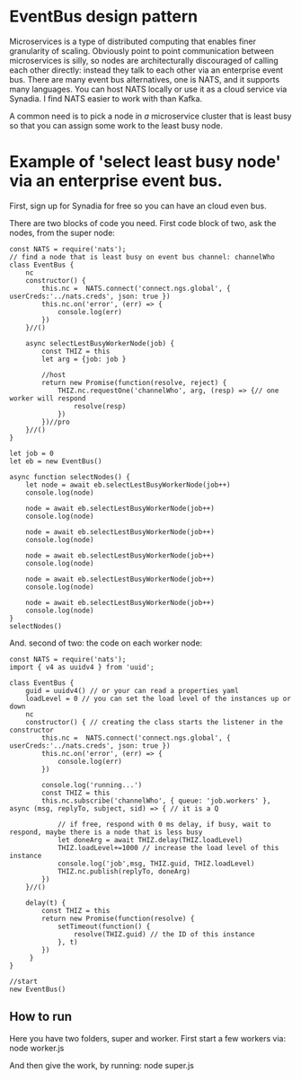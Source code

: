 # EventBus design pattern

Microservices is a type of distributed computing that enables finer granularity of scaling. 
Obviously point to point communication between microservices is silly, so nodes are architecturally discouraged of calling each other directly: instead they talk to each other via an enterprise event bus. There are many event bus alternatives, one is NATS, and it supports many languages. You can host NATS locally or use it as a cloud service via Synadia. I find NATS easier to work with than Kafka.


A common need is to pick a node in *a* microservice cluster that is least busy so that you can assign some work to the least busy node.

# Example of 'select least busy node' via an enterprise event bus.
First, sign up for Synadia for free so you can have an cloud even bus.

There are two blocks of code you need. First code block of two, ask the nodes, from the super node:
```
const NATS = require('nats');
// find a node that is least busy on event bus channel: channelWho
class EventBus {
    nc
    constructor() {
        this.nc =  NATS.connect('connect.ngs.global', { userCreds:'../nats.creds', json: true })
        this.nc.on('error', (err) => {
            console.log(err)
        })
    }//()

    async selectLestBusyWorkerNode(job) {        
        const THIZ = this
        let arg = {job: job }

        //host
        return new Promise(function(resolve, reject) {
            THIZ.nc.requestOne('channelWho', arg, (resp) => {// one worker will respond
                resolve(resp)
            })
        })//pro
    }//()
}

let job = 0
let eb = new EventBus()

async function selectNodes() {
    let node = await eb.selectLestBusyWorkerNode(job++)
    console.log(node)
    
    node = await eb.selectLestBusyWorkerNode(job++)
    console.log(node)
    
    node = await eb.selectLestBusyWorkerNode(job++)
    console.log(node)
    
    node = await eb.selectLestBusyWorkerNode(job++)
    console.log(node)
    
    node = await eb.selectLestBusyWorkerNode(job++)
    console.log(node)
    
    node = await eb.selectLestBusyWorkerNode(job++)
    console.log(node)
}
selectNodes()

```


And. second of two: the code on each worker node:

```
const NATS = require('nats');
import { v4 as uuidv4 } from 'uuid';

class EventBus {
    guid = uuidv4() // or your can read a properties yaml
    loadLevel = 0 // you can set the load level of the instances up or down
    nc
    constructor() { // creating the class starts the listener in the constructor
        this.nc =  NATS.connect('connect.ngs.global', { userCreds:'../nats.creds', json: true })
        this.nc.on('error', (err) => {
            console.log(err)
        })

        console.log('running...')
        const THIZ = this
        this.nc.subscribe('channelWho', { queue: 'job.workers' },  async (msg, replyTo, subject, sid) => { // it is a Q
        
            // if free, respond with 0 ms delay, if busy, wait to respond, maybe there is a node that is less busy
            let doneArg = await THIZ.delay(THIZ.loadLevel)
            THIZ.loadLevel+=1000 // increase the load level of this instance 
            console.log('job',msg, THIZ.guid, THIZ.loadLevel)
            THIZ.nc.publish(replyTo, doneArg)
        })
    }//()

    delay(t) {
        const THIZ = this
        return new Promise(function(resolve) {
            setTimeout(function() {
                resolve(THIZ.guid) // the ID of this instance
            }, t)
        })
     }
}

//start
new EventBus()

```

## How to run

Here you have two folders, super and worker.
First start a few workers via: node worker.js

And then give the work, by running: node super.js